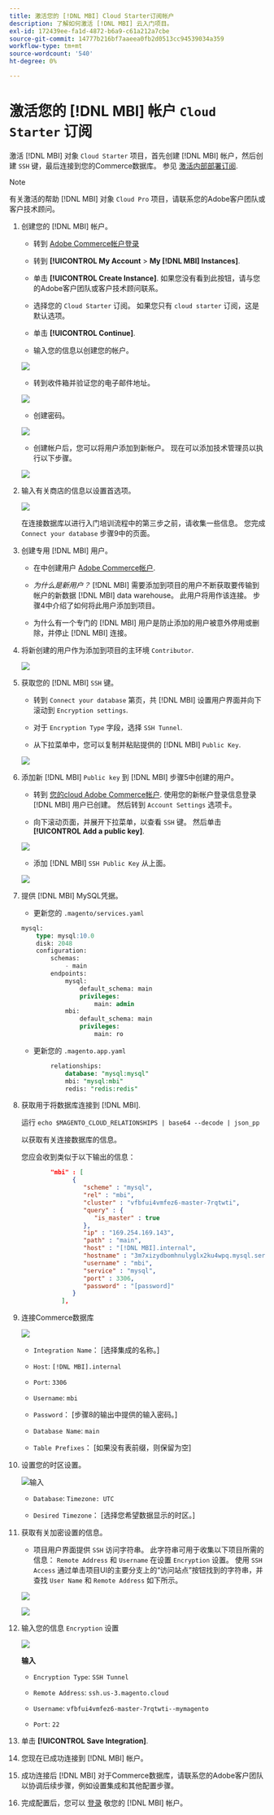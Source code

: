 ```yaml
---
title: 激活您的 [!DNL MBI] Cloud Starter订阅帐户
description: 了解如何激活 [!DNL MBI] 云入门项目。
exl-id: 172439ee-fa1d-4872-b6a9-c61a212a7cbe
source-git-commit: 14777b216bf7aaeea0fb2d0513cc94539034a359
workflow-type: tm+mt
source-wordcount: '540'
ht-degree: 0%

---
```


# 激活您的 [!DNL MBI] 帐户 `Cloud Starter` 订阅

激活 [!DNL MBI] 对象 `Cloud Starter` 项目，首先创建 [!DNL MBI] 帐户，然后创建 `SSH` 键，最后连接到您的Commerce数据库。 参见 [激活内部部署订阅](../getting-started/onpremise-activation.md).

>[!NOTE]
>
>有关激活的帮助 [!DNL MBI] 对象 `Cloud Pro` 项目，请联系您的Adobe客户团队或客户技术顾问。

1. 创建您的 [!DNL MBI] 帐户。

   - 转到 [Adobe Commerce帐户登录](https://account.magento.com/customer/account/login)

   - 转到 **[!UICONTROL My Account** > **My [!DNL MBI] Instances]**.

   - 单击 **[!UICONTROL Create Instance]**. 如果您没有看到此按钮，请与您的Adobe客户团队或客户技术顾问联系。

   - 选择您的 `Cloud Starter` 订阅。 如果您只有 `cloud starter` 订阅，这是默认选项。

   - 单击 **[!UICONTROL Continue]**.

   - 输入您的信息以创建您的帐户。

   ![](../assets/create-account-2.png)

   - 转到收件箱并验证您的电子邮件地址。

   ![](../assets/create-account-3.png)

   - 创建密码。

   ![](../assets/create-account-4.png)

   - 创建帐户后，您可以将用户添加到新帐户。 现在可以添加技术管理员以执行以下步骤。

   ![](../assets/create-account-5.png)

1. 输入有关商店的信息以设置首选项。

   ![](../assets/create-account-6.png)

   在连接数据库以进行入门培训流程中的第三步之前，请收集一些信息。 您完成 `Connect your database` 步骤9中的页面。

1. 创建专用 [!DNL MBI] 用户。

   - 在中创建用户 [Adobe Commerce帐户](https://account.magento.com/customer/account/login).

   - _为什么是新用户？_ [!DNL MBI] 需要添加到项目的用户不断获取要传输到帐户的新数据 [!DNL MBI] data warehouse。 此用户将用作该连接。 步骤4中介绍了如何将此用户添加到项目。

   - 为什么有一个专门的 [!DNL MBI] 用户是防止添加的用户被意外停用或删除，并停止 [!DNL MBI] 连接。

1. 将新创建的用户作为添加到项目的主环境 `Contributor`.

   ![](../assets/create-account-7.png)

1. 获取您的 [!DNL MBI] `SSH` 键。

   - 转到 `Connect your database` 第页，共 [!DNL MBI] 设置用户界面并向下滚动到 `Encryption settings`.

   - 对于 `Encryption Type` 字段，选择 `SSH Tunnel`.

   - 从下拉菜单中，您可以复制并粘贴提供的 [!DNL MBI] `Public Key`.

   ![](../assets/create-account-8.png)

1. 添加新 [!DNL MBI] `Public key` 到 [!DNL MBI] 步骤5中创建的用户。

   - 转到 [您的cloud Adobe Commerce帐户](https://account.magento.com/cloud/customer/login/). 使用您的新帐户登录信息登录 [!DNL MBI] 用户已创建。 然后转到 `Account Settings` 选项卡。

   - 向下滚动页面，并展开下拉菜单，以查看 `SSH` 键。 然后单击 **[!UICONTROL Add a public key]**.

   ![](../assets/create-account-9.png)

   - 添加 [!DNL MBI] `SSH Public Key` 从上面。

   ![](../assets/create-account-10.png)

1. 提供 [!DNL MBI] MySQL凭据。

   - 更新您的 `.magento/services.yaml`

   ```sql
   mysql:
       type: mysql:10.0
       disk: 2048
       configuration:
           schemas:
               - main
           endpoints:
               mysql:
                   default_schema: main
                   privileges:
                       main: admin
               mbi:
                   default_schema: main
                   privileges:
                       main: ro
   ```

   - 更新您的 `.magento.app.yaml`

   ```sql
           relationships:
               database: "mysql:mysql"
               mbi: "mysql:mbi"
               redis: "redis:redis"
   ```

1. 获取用于将数据库连接到 [!DNL MBI].

   运行
   `echo $MAGENTO_CLOUD_RELATIONSHIPS | base64 --decode | json_pp`

   以获取有关连接数据库的信息。

   您应会收到类似于以下输出的信息：

   ```json
           "mbi" : [
                 {
                    "scheme" : "mysql",
                    "rel" : "mbi",
                    "cluster" : "vfbfui4vmfez6-master-7rqtwti",
                    "query" : {
                       "is_master" : true
                    },
                    "ip" : "169.254.169.143",
                    "path" : "main",
                    "host" : "[!DNL MBI].internal",
                    "hostname" : "3m7xizydbomhnulyglx2ku4wpq.mysql.service._.magentosite.cloud",
                    "username" : "mbi",
                    "service" : "mysql",
                    "port" : 3306,
                    "password" : "[password]"
                 }
              ],
   ```

1. 连接Commerce数据库

   ![](../assets/create-account-11.png)

   - `Integration Name`： [选择集成的名称。]

   - `Host`: `[!DNL MBI].internal`

   - `Port`: `3306`

   - `Username`: `mbi`

   - `Password`： [步骤8的输出中提供的输入密码。]

   - `Database Name`: `main`

   - `Table Prefixes`： [如果没有表前缀，则保留为空]

1. 设置您的时区设置。

   ![输入](../assets/create-account-12.png)

   - `Database`: `Timezone: UTC`

   - `Desired Timezone`： [选择您希望数据显示的时区。]

1. 获取有关加密设置的信息。

   - 项目用户界面提供 `SSH` 访问字符串。 此字符串可用于收集以下项目所需的信息： `Remote Address` 和 `Username` 在设置 `Encryption` 设置。 使用 `SSH Access` 通过单击项目UI的主要分支上的“访问站点”按钮找到的字符串，并查找 `User Name` 和 `Remote Address` 如下所示。

   ![](../assets/create-account-13.png)

   ![](../assets/create-account-14.png)

1. 输入您的信息 `Encryption` 设置

   ![](../assets/create-account-15.png)

   **输入**

   - `Encryption Type`: `SSH Tunnel`

   - `Remote Address`: `ssh.us-3.magento.cloud`

   - `Username`: `vfbfui4vmfez6-master-7rqtwti--mymagento`

   - `Port`: `22`

1. 单击 **[!UICONTROL Save Integration]**.

1. 您现在已成功连接到 [!DNL MBI] 帐户。

1. 成功连接后 [!DNL MBI] 对于Commerce数据库，请联系您的Adobe客户团队以协调后续步骤，例如设置集成和其他配置步骤。

1. 完成配置后，您可以 [登录](../getting-started/sign-in.md) 敬您的 [!DNL MBI] 帐户。
